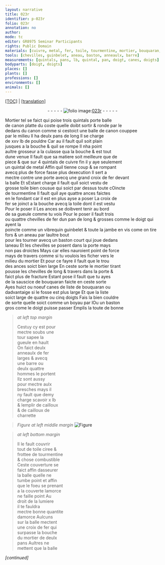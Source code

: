 ```yaml
---
layout: narrative
title: 023r
identifier: p-023r
folio: 023r
annotation: no
author:
mode: tc
editor: GR8975 Seminar Participants
rights: Public Domain
materials: [cuivre, metal, fer, toile, tourmentine, mortier, bouquaran, cailloux, cailloux de charrette, ciree, chose combustible]
tools: [chevilles, guinbelet, aneau, baston, anneaulx, barre]
measurements: [quintals, pans, lb, quintal, pan, doigt, canes, doigts]
bodyparts: [doigt, doigts]
places: []
plants: []
professions: []
environments: []
animals: []
---
```


 <p><a href="{{ site.baseurl }}/diplomatic/">[TOC]</a> | <a href="{{ site.baseurl }}/texts/p-023r_tl/" target="_blank">[translation]</a></p><div class="folio" align="center">- - - - - <a href="http://gallica.bnf.fr/ark:/12148/btv1b10500001g/f51.image" target="_blank"><img src="https://cu-mkp.github.io/2017-workshop-edition/assets/photo-icon.png" alt="folio image: " style="display:inline-block; margin-bottom:-3px;"/>023r</a> - - - - - </div>  
  
Mortier tel se faict qui poise trois <span class="ms">quintals</span> porte balle<br/> de canon platte du coste quelle doibt sortir & ronde par le<br/> dedans du canon comme si cestoict une balle de canon couppee<br/> par le milieu Il ha deulx <span class="ms">pans</span> de long Il se charge<br/> de xxv <span class="ms">lb</span> de pouldre Car <span class="del">au</span> il fault quil soit plain<br/> jusques a la bouche & quil se rompe Il nha point<br/> aultre grosseur a la culasse qua la bouche & est tout<br/> dune venue Il fault que sa matiere soit meilleure que de<br/> piece & que sur 4 <span class="ms">quintals</span> de <span class="m">cuivre</span> fin il y aye seulem<span class="exp">ent</span><br/> un <span class="ms">quintal</span> de <span class="m">metal</span> Affin quil tienne coup & se rompa<span class="exp">n</span>t<br/> avecq plus de force fasse plus dexecution Il sert a<br/> mectre contre une porte avecq une grand croix de <span class="m">fer</span> deva<span class="exp">n</span>t<br/> la balle Et <span class="del">s</span>Estant charge il fault quil soict vestu de<br/> grosse <span class="m">toile</span> bien cousue qui soict par dessus toute <span class="del">c</span>Oincte<br/> de <span class="m">tourmentine</span> Il fault quil aye quattre ances faictes<br/> en le fondant car il <span class="add">est</span> en plus ayse a poser La croix de<br/> <span class="m">fer</span> se joinct a la bouche avecq la <span class="m">toile</span> dont il est vestu<br/> <span class="del">Pour le poser il</span> Les ances se doibvent tenir au bord<br/> de sa gueule comme tu vois Pour le poser il fault trois<br/> ou quattre <span class="tl">chevilles</span> de <span class="m">fer</span> dun <span class="ms">pan</span> de long <span class="add">& grosses co<span class="exp">mm</span>e le <span class="ms"><span class="bp">doigt</span></span></span> qui ayent la<br/> poincte comme un <span class="del">vibrequin</span> <span class="add"><span class="tl">guinbelet</span> & toute la jambe en vis come on tire fors</span> & un <span class="tl">aneau</span> par laultre bout<br/> pour les tourner avecq un <span class="tl">baston</span> court qui joue dedans<br/> l<span class="tl">aneau</span> Et les <span class="tl">chevilles</span> se posent dans la porte <span class="del">mays</span><br/> non pas droictes <span class="del">Mays</span> car elles nauroient point de force<br/> mays de travers comme si <span class="add">tu</span> voulois les ficher vers le<br/> milieu du <span class="m">mortier</span> Et pour ce fayre il fault que le trou<br/> des ances soict bien large En ceste sorte le <span class="m">mortier</span> tira<span class="exp">n</span>t<br/> pousse les <span class="tl">chevilles</span> de long & travers dans la porte &<br/> faict plus de fracture Estant pose il fault que tu ayes<br/> de la sauscice de <span class="m">bouquaran</span> faicte en ceste sorte<br/> Ayes huict ou noeuf <span class="ms">canes</span> de liste de <span class="m">bouquaran</span> ou<br/> dadvantaige si le fosse est plus large Et que la liste<br/> soict large de quattre ou cinq <span class="ms"><span class="bp">doigts</span></span> Fais la bien couldre<br/> de sorte quelle soict comme un boyau par <span class="del">l</span>Ou un <span class="tl">baston</span><br/> gros come le <span class="bp">doigt</span> puisse passer Emplis la toute de bonne<br/>
 
> *at left top margin*
> 
> 
>   Cestuy cy est pour<br/> mectre soubs une<br/> tour sapee la<br/> gueule en hault<br/> On faict deulx<br/> <span class="tl">anneaulx</span> de <span class="m">fer</span><br/> larges & avecq<br/> une <span class="tl">barre</span> ou<br/> deulx quattre<br/> hommes le portent<br/> Ilz sont aussy<br/> pour mectre aulx<br/> bresches mays il<br/> ny fault que demy<br/> charge scavoir x <span class="ms">lb</span><br/> & lemplir de <span class="m">cailloux</span><br/> & de <span class="m">cailloux de<br/> charrette</span>
 
> *Figure*
> *at left middle margin*
> <a href="https://drive.google.com/open?id=0B9-oNrvWdlO5RzRNM284T3Q0eTQ" target="_blank"><img src="https://cu-mkp.github.io/GR8975-edition/assets/photo-icon.png" alt="Figure" style="display:inline-block; margin-bottom:-3px;"/></a>
 
> *at left bottom margin*
> 
> 
>   Il le fault couvrir<br/> tout de <span class="m">toile</span> <span class="m">ciree</span> &<br/> frottee de <span class="m">tourmentine</span><br/> & <span class="m">chose combustible</span><br/> Ceste couverture se<br/> faict affin dasseurer<br/> la balle quelle ne<br/> tumbe point et affin<br/> que le foeu se prena<span class="exp">n</span>t<br/> a la couverte lamorce<br/> ne faille point Au<br/> droit de la lumiere<br/> il te fauldra<br/> mectre bonne qua<span class="exp">n</span>tite<br/> damorce Aulcuns<br/> sur la balle mectent<br/> une croix de <span class="m">fer</span> qui<br/> surpasse la bouche<br/> du <span class="m">mortier</span> de deulx<br/> <span class="ms">pans</span> Aultres ne<br/> mettent que la balle
 
*[continued]*
 
 